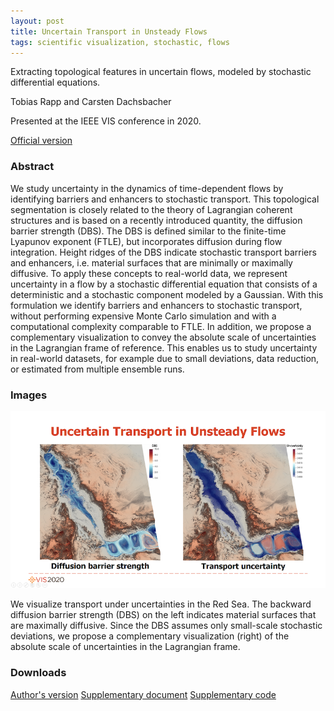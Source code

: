 ```yaml
---
layout: post
title: Uncertain Transport in Unsteady Flows
tags: scientific visualization, stochastic, flows
---
```


Extracting topological features in uncertain flows, modeled by stochastic differential equations.

Tobias Rapp and Carsten Dachsbacher

Presented at the IEEE VIS conference in 2020.

[Official version](https://doi.org/10.1109/VIS47514.2020.00010)


### Abstract

We study uncertainty in the dynamics of time-dependent flows by identifying barriers and enhancers to stochastic transport. This topological segmentation is closely related to the theory of Lagrangian coherent structures and is based on a recently introduced quantity, the diffusion barrier strength (DBS). The DBS is defined similar to the finite-time Lyapunov exponent (FTLE), but incorporates diffusion during flow integration. Height ridges of the DBS indicate stochastic transport barriers and enhancers, i.e. material surfaces that are minimally or maximally diffusive. To apply these concepts to real-world data, we represent uncertainty in a flow by a stochastic differential equation that consists of a deterministic and a stochastic component modeled by a Gaussian. With this formulation we identify barriers and enhancers to stochastic transport, without performing expensive Monte Carlo simulation and with a computational complexity comparable to FTLE. In addition, we propose a complementary visualization to convey the absolute scale of uncertainties in the Lagrangian frame of reference. This enables us to study uncertainty in real-world datasets, for example due to small deviations, data reduction, or estimated from multiple ensemble runs.

### Images

![Transport in the Red Sea](/images/dbs.png)

We visualize transport under uncertainties in the Red Sea. The backward diffusion barrier strength (DBS) on the left indicates material surfaces that are maximally diffusive. Since the DBS assumes only small-scale stochastic deviations, we propose a complementary visualization (right) of the absolute scale of uncertainties in the Lagrangian frame.

### Downloads

[Author's version](https://cg.ivd.kit.edu/publications/2020/uncertain_transport/preprint.pdf)
[Supplementary document](https://cg.ivd.kit.edu/publications/2020/uncertain_transport/supplementary.pdf)
[Supplementary code](https://cg.ivd.kit.edu/publications/2020/uncertain_transport/supplementary_code.h)
